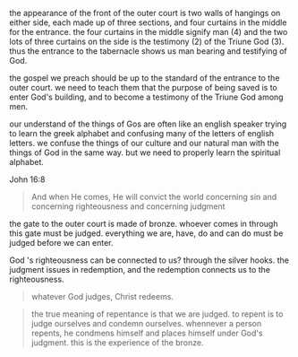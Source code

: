 the appearance of the front of the outer court is two walls of hangings on either side,
each made up of three sections, and four curtains in the middle for the entrance.
the four curtains in the middle signify man (4) and the two lots of three curtains on the
side is the testimony (2) of the Triune God (3). thus the entrance to the tabernacle shows us man
bearing and testifying of God.

the gospel we preach should be up to the standard of the entrance to the outer court.
we need to teach them that the purpose of being saved is to enter God's building, and
to become a testimony of the Triune God among men.

our understand of the things of Gos are often like an english speaker trying to learn the greek alphabet and confusing many of the letters of english letters. we confuse the things of our culture and our natural man with the things of God in the same way. but we need to properly learn the spiritual alphabet.

John 16:8
> And when He comes, He will convict the world concerning sin and concerning righteousness and concerning judgment

the gate to the outer court is made of bronze. whoever comes in through this gate must be judged. everything we are, have, do and can do must be judged before we can enter.

God 's righteousness can be connected to us? through the silver hooks. the judgment issues in redemption, and the redemption connects us to the righteousness.

> whatever God judges, Christ redeems. 

> the true meaning of repentance is that we are judged. to repent is to judge ourselves and condemn ourselves. whennever a person repents, he condmens himself and places himself under God's judgment. this is the experience of the bronze.
